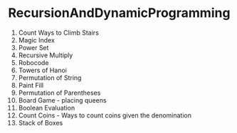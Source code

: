 # RecursionAndDynamicProgramming
1. Count Ways to Climb Stairs
2. Magic Index
3. Power Set
4. Recursive Multiply
5. Robocode
6. Towers of Hanoi
7. Permutation of String
8. Paint Fill
9. Permutation of Parentheses
10. Board Game - placing queens
11. Boolean Evaluation
12. Count Coins - Ways to count coins given the denomination
13. Stack of Boxes

